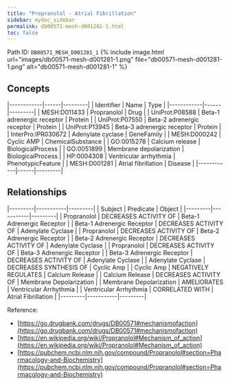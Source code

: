 ```yaml
---
title: "Propranolol - Atrial Fibrillation"
sidebar: mydoc_sidebar
permalink: db00571-mesh-d001281-1.html
toc: false 
---
```



Path ID: `DB00571_MESH_D001281_1`
{% include image.html url="images/db00571-mesh-d001281-1.png" file="db00571-mesh-d001281-1.png" alt="db00571-mesh-d001281-1" %}

## Concepts

|------------|------|---------|
| Identifier | Name | Type    |
|------------|------|---------|
| MESH:D011433 | Propranolol | Drug |
| UniProt:P08588 | Beta-1 adrenergic receptor | Protein |
| UniProt:P07550 | Beta-2 adrenergic receptor | Protein |
| UniProt:P13945 | Beta-3 adrenergic receptor | Protein |
| InterPro:IPR030672 | Adenylate cyclase | GeneFamily |
| MESH:D000242 | Cyclic AMP | ChemicalSubstance |
| GO:0015278 | Calcium release | BiologicalProcess |
| GO:0051899 | Membrane depolarization | BiologicalProcess |
| HP:0004308 | Ventricular arrhythmia | PhenotypicFeature |
| MESH:D001281 | Atrial fibrillation | Disease |
|------------|------|---------|

## Relationships

|---------|-----------|---------|
| Subject | Predicate | Object  |
|---------|-----------|---------|
| Propranolol | DECREASES ACTIVITY OF | Beta-1 Adrenergic Receptor |
| Beta-1 Adrenergic Receptor | DECREASES ACTIVITY OF | Adenylate Cyclase |
| Propranolol | DECREASES ACTIVITY OF | Beta-2 Adrenergic Receptor |
| Beta-2 Adrenergic Receptor | DECREASES ACTIVITY OF | Adenylate Cyclase |
| Propranolol | DECREASES ACTIVITY OF | Beta-3 Adrenergic Receptor |
| Beta-3 Adrenergic Receptor | DECREASES ACTIVITY OF | Adenylate Cyclase |
| Adenylate Cyclase | DECREASES SYNTHESIS OF | Cyclic Amp |
| Cyclic Amp | NEGATIVELY REGULATES | Calcium Release |
| Calcium Release | DECREASES ACTIVITY OF | Membrane Depolarization |
| Membrane Depolarization | AMELIORATES | Ventricular Arrhythmia |
| Ventricular Arrhythmia | CORRELATED WITH | Atrial Fibrillation |
|---------|-----------|---------|

Reference: 
  - [https://go.drugbank.com/drugs/DB00571#mechanismofaction](https://go.drugbank.com/drugs/DB00571#mechanismofaction)
  - [https://en.wikipedia.org/wiki/Propranolol#Mechanism_of_action](https://en.wikipedia.org/wiki/Propranolol#Mechanism_of_action)
  - [https://pubchem.ncbi.nlm.nih.gov/compound/Propranolol#section=Pharmacology-and-Biochemistry](https://pubchem.ncbi.nlm.nih.gov/compound/Propranolol#section=Pharmacology-and-Biochemistry)
